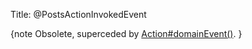 Title: @PostsActionInvokedEvent

{note
Obsolete, superceded by [Action#domainEvent()](./Action.html).
}